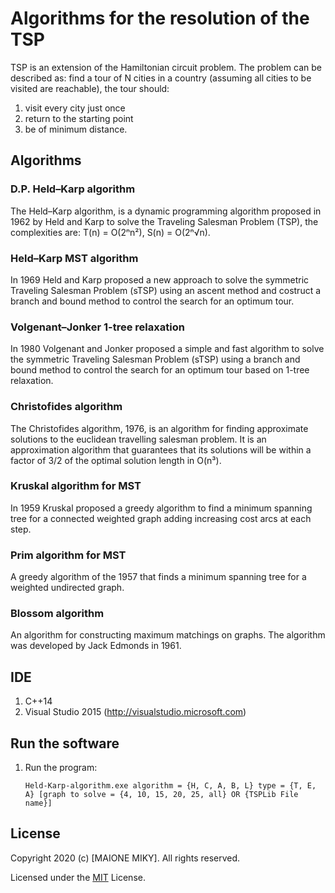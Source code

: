 # Algorithms for the resolution of the TSP
TSP is an extension of the Hamiltonian circuit problem. The problem can be described as: find a tour of N cities in a country (assuming all cities to be visited are reachable), the tour should:
1. visit every city just once
2. return to the starting point
3. be of minimum distance.

## Algorithms
### D.P. Held–Karp algorithm
The Held–Karp algorithm, is a dynamic programming algorithm proposed in 1962 by Held and Karp to solve the Traveling Salesman Problem (TSP), the complexities are: T(n) = O(2ⁿn²), S(n) = O(2ⁿ√n).
### Held–Karp MST algorithm
In 1969 Held and Karp proposed a new approach to solve the symmetric Traveling Salesman Problem (sTSP) using an ascent method and costruct a branch and bound method to control the search for an optimum tour.
### Volgenant–Jonker 1-tree relaxation
In 1980 Volgenant and Jonker proposed a simple and fast algorithm to solve the symmetric Traveling Salesman Problem (sTSP) using a branch and bound method to control the search for an optimum tour based on 1-tree relaxation.
### Christofides algorithm
The Christofides algorithm, 1976, is an algorithm for finding approximate solutions to the euclidean travelling salesman problem. It is an approximation algorithm that guarantees that its solutions will be within a factor of 3/2 of the optimal solution length in O(n³).
### Kruskal algorithm for MST
In 1959 Kruskal proposed a greedy algorithm to find a minimum spanning tree for a connected weighted graph adding increasing cost arcs at each step.
### Prim algorithm for MST
A greedy algorithm of the 1957 that finds a minimum spanning tree for a weighted undirected graph.
### Blossom algorithm
An algorithm for constructing maximum matchings on graphs. The algorithm was developed by Jack Edmonds in 1961.

## IDE
1. C++14
2. Visual Studio 2015 (http://visualstudio.microsoft.com)


## Run the software
1. Run the program:

	```Held-Karp-algorithm.exe algorithm = {H, C, A, B, L} type = {T, E, A} [graph to solve = {4, 10, 15, 20, 25, all} OR {TSPLib File name}]```


## License
Copyright 2020 (c) [MAIONE MIKY]. All rights reserved.

Licensed under the [MIT](LICENSE) License.